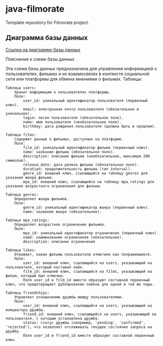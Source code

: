 # java-filmorate
Template repository for Filmorate project.
## Диаграмма базы данных
[Ссылка на диаграмму базы данных](https://dbdiagram.io/d/68a96aad1e7a6119673df7ae)

Пояснение к схеме базы данных

Эта схема базы данных предназначена для управления информацией о пользователях, фильмах и их взаимосвязях в контексте социальной сети или платформы для обмена мнениями о фильмах.
Таблицы:

    Таблица users:
        Хранит информацию о пользователях платформы.
        Поля:
            user_id: уникальный идентификатор пользователя (первичный ключ).
            email: электронная почта пользователя (обязательное и уникальное).
            login: логин пользователя (обязательное поле).
            name: имя пользователя (необязательное поле).
            birthday: дата рождения пользователя (должна быть в прошлом).

    Таблица films:
        Содержит данные о фильмах, доступных на платформе.
        Поля:
            film_id: уникальный идентификатор фильма (первичный ключ).
            name: название фильма (обязательное поле).
            description: описание фильма (необязательное, максимум 200 символов).
            release_date: дата релиза фильма (обязательное поле).
            duration: продолжительность фильма (тип interval).
            genre_id: внешний ключ, ссылающийся на таблицу genres для указания жанра фильма.
            mpa_id: внешний ключ, ссылающийся на таблицу mpa_ratings для указания возрастного ограничения для фильма.

    Таблица genres:
        Определяет жанры фильмов.
        Поля:
            genre_id: уникальный идентификатор жанра (первичный ключ).
            name: название жанра (обязательное).
            
    Таблица mpa_ratings:
        Определяет возрастное ограничение фильмов.
        Поля:
            mpa_id: уникальный идентификатор ограничения (первичный ключ).
            name: наименование ограничения (обязательное).
            description: описание ограничения

    Таблица likes:
        Отражает, какие фильмы пользователи отметили как понравившиеся.
        Поля:
            user_id: внешний ключ, ссылающийся на users, указывающий на пользователя, который поставил лайк.
            film_id: внешний ключ, ссылающийся на films, указывающий на фильм, который был отмечен.
            Поля user_id и film_id вместе образуют составной первичный ключ, что предотвращает дублирование лайков для одной и той же пары.

    Таблица friendships:
        Управляет отношениями дружбы между пользователями.
        Поля:
            user_id: внешний ключ, ссылающийся на users, указывающий на инициатора дружбы.
            friend_id: внешний ключ, ссылающийся на users, указывающий на пользователя, с которым установлена дружба.
            status: статус дружбы (например, 'pending', 'confirmed', 'rejected'), что позволяет отслеживать текущее состояние запроса на дружбу.
            Поля user_id и friend_id вместе образуют составной первичный ключ.

